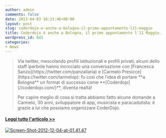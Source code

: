 ```yaml
---
author: admin
comments: false
date: 2013-04-03 16:23:46+00:00
layout: post
slug: coderdojo-e-anche-a-bologna-il-primo-appuntamento-l11-maggio
title: Coderdojo è anche a Bologna, il primo appuntamento l'11 Maggio.
wordpress_id: 641
categories:
- News
---
```


<blockquote>Via twitter, mescolando profili istituzionali e profili privati, alcuni dello staff iperbole hanno incrociato una conversazione con [Francesca Sanzo](https://twitter.com/panzallaria) e [Carmelo Presicce](https://twitter.com/tarmelop): fu così che l’idea di portare **a Bologna** un format di successo come **[Coderdojo](//coderdojo.com/)**, diventa realtà!

Per capire meglio di cosa si tratta abbiamo fatto alcune domande a Carmelo, 30 anni, sviluppatore di app, musicista e paracadutista: è grazie a lui che possiamo organizzare CoderDojo.</blockquote>




#### [Leggi tutto l'articolo >>](//iperbole2020.comune.bologna.it/blog/insegnare-la-programmazione-a-bambini-di-tutte-le-eta-11-aprile-coderdojo-a-bologna/)


[![Screen-Shot-2012-12-04-at-01.41.47](//coderdojomilano.it/wp-content/uploads/2013/04/Screen-Shot-2012-12-04-at-01.41.47-1024x583.png)](//coderdojomilano.it/wp-content/uploads/2013/04/Screen-Shot-2012-12-04-at-01.41.47.png)
